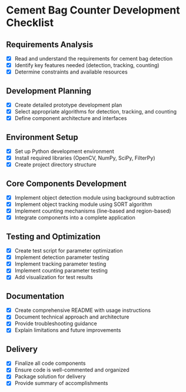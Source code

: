 # Cement Bag Counter Development Checklist

## Requirements Analysis
- [x] Read and understand the requirements for cement bag detection
- [x] Identify key features needed (detection, tracking, counting)
- [x] Determine constraints and available resources

## Development Planning
- [x] Create detailed prototype development plan
- [x] Select appropriate algorithms for detection, tracking, and counting
- [x] Define component architecture and interfaces

## Environment Setup
- [x] Set up Python development environment
- [x] Install required libraries (OpenCV, NumPy, SciPy, FilterPy)
- [x] Create project directory structure

## Core Components Development
- [x] Implement object detection module using background subtraction
- [x] Implement object tracking module using SORT algorithm
- [x] Implement counting mechanisms (line-based and region-based)
- [x] Integrate components into a complete application

## Testing and Optimization
- [x] Create test script for parameter optimization
- [x] Implement detection parameter testing
- [x] Implement tracking parameter testing
- [x] Implement counting parameter testing
- [x] Add visualization for test results

## Documentation
- [x] Create comprehensive README with usage instructions
- [x] Document technical approach and architecture
- [x] Provide troubleshooting guidance
- [x] Explain limitations and future improvements

## Delivery
- [x] Finalize all code components
- [x] Ensure code is well-commented and organized
- [x] Package solution for delivery
- [x] Provide summary of accomplishments

